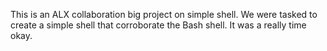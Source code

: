This is an ALX collaboration big project on simple shell. We were tasked to create a simple shell that corroborate the Bash shell.
It was a really time okay.
